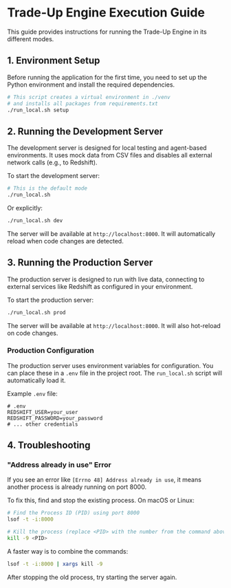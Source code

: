 # Trade-Up Engine Execution Guide

This guide provides instructions for running the Trade-Up Engine in its different modes.

## 1. Environment Setup

Before running the application for the first time, you need to set up the Python environment and install the required dependencies.

```bash
# This script creates a virtual environment in ./venv 
# and installs all packages from requirements.txt
./run_local.sh setup
```

## 2. Running the Development Server

The development server is designed for local testing and agent-based environments. It uses mock data from CSV files and disables all external network calls (e.g., to Redshift).

To start the development server:

```bash
# This is the default mode
./run_local.sh
```

Or explicitly:

```bash
./run_local.sh dev
```

The server will be available at `http://localhost:8000`. It will automatically reload when code changes are detected.

## 3. Running the Production Server

The production server is designed to run with live data, connecting to external services like Redshift as configured in your environment.

To start the production server:

```bash
./run_local.sh prod
```

The server will be available at `http://localhost:8000`. It will also hot-reload on code changes.

### Production Configuration

The production server uses environment variables for configuration. You can place these in a `.env` file in the project root. The `run_local.sh` script will automatically load it.

Example `.env` file:
```
# .env
REDSHIFT_USER=your_user
REDSHIFT_PASSWORD=your_password
# ... other credentials
```

## 4. Troubleshooting

### "Address already in use" Error

If you see an error like `[Errno 48] Address already in use`, it means another process is already running on port 8000.

To fix this, find and stop the existing process. On macOS or Linux:

```bash
# Find the Process ID (PID) using port 8000
lsof -t -i:8000

# Kill the process (replace <PID> with the number from the command above)
kill -9 <PID>
```

A faster way is to combine the commands:

```bash
lsof -t -i:8000 | xargs kill -9
```

After stopping the old process, try starting the server again. 
